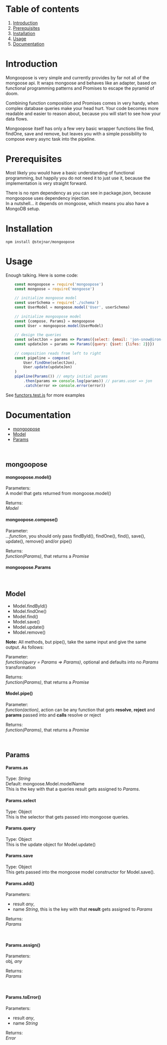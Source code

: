 
# Table of contents

1. [Introduction](#introduction)
2. [Prerequisites](#prerequisites)
3. [Installation](#installation) 
4. [Usage](#usage)
5. [Documentation](#documentation)

# Introduction

Mongoopose is very simple and currently provides by far not all of the mongoose api.
It wraps mongoose and behaves like an adapter, based on functional programming patterns 
and Promises to escape the pyramid of doom.

Combining function composition and Promises comes in very handy, when complex database
queries make your head hurt. Your code becomes more readable and easier to reason about, 
because you will start to see how your data flows.

Mongoopose itself has only a few very basic wrapper functions like find, findOne, save and remove, 
but leaves you with a simple possibility to compose every async task into the pipeline.

# Prerequisites

Most likely you would have a basic understanding of functional programming, 
but happily you do not need it to just use it, because the implementation is very straight forward.
  
There is no npm dependency as you can see in package.json, because mongoopose uses 
dependency injection.</br>
In a nutshell... it depends on mongoose, which means you also have a MongoDB setup.

# Installation

    npm install @stejnar/mongoopose

# Usage

Enough talking. Here is some code:

```javascript
    const mongoopose = require('mongoopose')
    const mongoose = require('mongoose')
    
    // initialize mongoose model
    const userSchema = require('./schema')
    const UserModel = mongoose.model('User', userSchema)
    
    // initialize mongoopose model
    const {compose, Params} = mongoopose
    const User = mongoopose.model(UserModel)
    
    // design the queries
    const selectJon = params => Params({select: {email: 'jon-snow@iron-throne.com'}})
    const updateJon = params => Params({query: {$set: {lifes: 2}}})
    
    // composition reads from left to right
    const pipeline = compose(
        User.findOne(selectJon),
        User.update(updateJon)
    )
    pipeline(Params()) // empty initial params
        .then(params => console.log(params)) // params.user => jon 
        .catch(error => console.error(error))
```
See [functors.test.js](./__tests__/functors.test.js) for more examples

# Documentation

- [mongoopose](#mongoopose)
- [Model](#model)
- [Params](#params)

</br>

## mongoopose

#### mongoopose.model()

Parameters:</br>
A model that gets returned from mongoose.model()

Returns:</br>
*Model*

#### mongoopose.compose()

Parameter:</br>
*...function*, you should only pass findById(), findOne(), find(), save(), update(), remove() and/or pipe()

Returns:</br>
*function(Params)*, that returns a *Promise*

#### mongoopose.Params
</br>

## Model

- Model.findById()
- Model.findOne()
- Model.find()
- Model.save()
- Model.update()
- Model.remove()

**Note:** All methods, but pipe(), take the same input and give the same output.
As follows:

Parameter:</br>
*function(query = Params => Params)*, optional and defaults into no *Params* transformation 
    
Returns:</br>
*function(Params)*, that returns a *Promise*

#### Model.pipe()

Parameter:</br>
*function(action)*, action can be any function that gets **resolve**, **reject** and **params** passed into and **calls** resolve or reject 
    
Returns:</br>
*function(Params)*, that returns a *Promise*

</br>

## Params

#### Params.as 
Type: *String* </br>
Default: mongoose.Model.modelName</br>
This is the key with that a queries result gets assigned to *Params*.
 
#### Params.select
Type: Object </br>
This is the selector that gets passed into mongoose queries.

#### Params.query
Type: Object </br>
This is the update object for Model.update()

#### Params.save
Type: Object </br>
This gets passed into the mongoose model constructor for Model.save().

#### Params.add()

Parameters:</br>
- result *any*,</br>
- name *String*, this is the key with that **result** gets assigned to *Params*


Returns:</br>
*Params*

</br>

#### Params.assign()

Parameters:</br>
obj, *any*

Returns:</br>
*Params*

</br>

#### Params.toError()

Parameters:</br>
- result *any*,</br>
- name *String*


Returns:</br>
*Error* 
